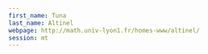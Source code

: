 ```yaml
---
first_name: Tuna
last_name: Altinel
webpage: http://math.univ-lyon1.fr/homes-www/altinel/
session: mt
---
```

